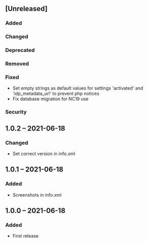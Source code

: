 ## [Unreleased]
### Added
### Changed
### Deprecated
### Removed
### Fixed
- Set empty strings as default values for settings 'activated' and 'idp_metadata_url' to prevent php notices
- Fix database migration for NC19 use
### Security
## 1.0.2 – 2021-06-18
### Changed
- Set correct version in info.xml
## 1.0.1 – 2021-06-18
### Added
- Screenshots in info.xml
## 1.0.0 – 2021-06-18
### Added
- First release
